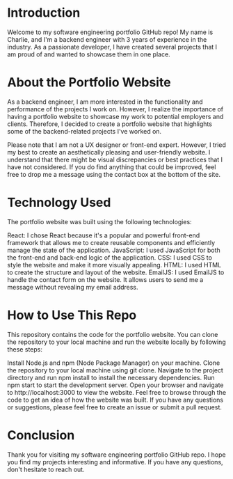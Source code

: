 # Introduction
Welcome to my software engineering portfolio GitHub repo! My name is Charlie, and I'm a backend engineer with 3 years of experience in the industry. As a passionate developer, I have created several projects that I am proud of and wanted to showcase them in one place.

# About the Portfolio Website
As a backend engineer, I am more interested in the functionality and performance of the projects I work on. However, I realize the importance of having a portfolio website to showcase my work to potential employers and clients. Therefore, I decided to create a portfolio website that highlights some of the backend-related projects I've worked on.

Please note that I am not a UX designer or front-end expert. However, I tried my best to create an aesthetically pleasing and user-friendly website. I understand that there might be visual discrepancies or best practices that I have not considered. If you do find anything that could be improved, feel free to drop me a message using the contact box at the bottom of the site.

# Technology Used
The portfolio website was built using the following technologies:

React: I chose React because it's a popular and powerful front-end framework that allows me to create reusable components and efficiently manage the state of the application.
JavaScript: I used JavaScript for both the front-end and back-end logic of the application.
CSS: I used CSS to style the website and make it more visually appealing.
HTML: I used HTML to create the structure and layout of the website.
EmailJS: I used EmailJS to handle the contact form on the website. It allows users to send me a message without revealing my email address.

# How to Use This Repo
This repository contains the code for the portfolio website. You can clone the repository to your local machine and run the website locally by following these steps:

Install Node.js and npm (Node Package Manager) on your machine.
Clone the repository to your local machine using git clone.
Navigate to the project directory and run npm install to install the necessary dependencies.
Run npm start to start the development server.
Open your browser and navigate to http://localhost:3000 to view the website.
Feel free to browse through the code to get an idea of how the website was built. If you have any questions or suggestions, please feel free to create an issue or submit a pull request.

# Conclusion
Thank you for visiting my software engineering portfolio GitHub repo. I hope you find my projects interesting and informative. If you have any questions, don't hesitate to reach out.

